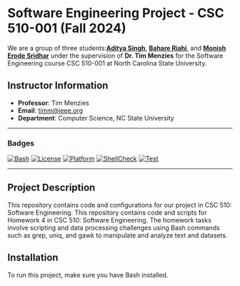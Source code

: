 # Software Engineering Project - CSC 510-001 (Fall 2024)

We are a group of three students:[**Aditya Singh**](https://github.com/adii711), [**Bahare Riahi**](https://github.com/BahareCS), and [**Monish Erode Sridhar**](https://github.com/MonishESGit) under the supervision of **Dr. Tim Menzies** for the Software Engineering course CSC 510-001 at North Carolina State University.

## Instructor Information
- **Professor**: Tim Menzies
- **Email**: timm@ieee.org
- **Department**: Computer Science, NC State University

---

### Badges

[![Bash](https://img.shields.io/badge/language-Bash-blue)](https://www.gnu.org/software/bash/)
[![License](https://img.shields.io/badge/license-BSD--2--Clause-orange)](https://opensource.org/licenses/BSD-2-Clause)
[![Platform](https://img.shields.io/badge/platform-Linux%20%7C%20macOS-green)](https://www.linux.org/)
[![ShellCheck](https://github.com/BetaPack/Software-Engineering/actions/workflows/shellcheck.yml/badge.svg)](https://github.com/BetaPack/Software-Engineering/actions/workflows/shellcheck.yml)
[![Test](https://github.com/BetaPack/Software-Engineering/actions/workflows/test.yml/badge.svg)](https://github.com/BetaPack/Software-Engineering/actions/workflows/test.yml)

---

## Project Description

This repository contains code and configurations for our project in CSC 510: Software Engineering. This repository contains code and scripts for Homework 4 in CSC 510: Software Engineering.
The homework tasks involve scripting and data processing challenges using Bash commands such as grep, uniq, and gawk to manipulate and analyze text and datasets.

## Installation

To run this project, make sure you have Bash installed.
